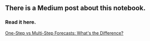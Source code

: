 ## There is a Medium post about this notebook.

### Read it here.
[One-Step vs Multi-Step Forecasts: What's the Difference?]()
